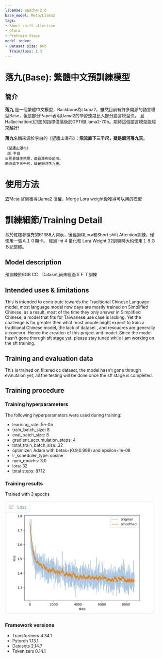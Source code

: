 ```yaml
---
license: apache-2.0
base_model: Meta/Llama2
tags:
- Short shift attention
- Qlora
- Pretrain Stage
model-index:
- Dataset size: 6Gb 
  Train/loss: 1.3
---
```


# 落九(Base): 繁體中文預訓練模型

## 簡介
**落九** 是一個繁體中文模型，Backbone為Llama2，雖然目前有許多開源的語言模型Base，但是部分Paper表明Llama2的學習速度比大部分語言模型快，
且Hallucination(幻想)的指標僅落後於GPT和Llama2-70b。期待這個語言模型能越來越好!


**落九**名稱來源於李白的《望廬山瀑布》：**飛流直下三千尺，疑是銀河落九天**。
```text
《望廬山瀑布》 
 唐.李白
日照香爐生紫煙，遙看瀑布掛前川。
飛流直下三千尺，疑是銀河落九天。
```

<!-- This model card has been generated automatically according to the information the Trainer had access to. You
should probably proofread and complete it, then remove this comment. -->

# 使用方法

去Meta 官網獲得Llama2 授權，Merge Lora weight後獲得可以用的模型

# 訓練細節/Training Detail

基於紅樓夢擴充的61388大詞表，後經過QLora和Short shift Attention訓練，僅使用一張Ａ１０顯卡。
經過 int 4 量化和 Lora Weight 32訓練時大約使用１８ＧＢ記憶體。

## Model description

預訓練於6GB CC　Dataset,尚未經過ＳＦＴ訓練

## Intended uses & limitations

This is intended to contribute towards the Traditional Chinese Language model, most language model now days are mostly trained on 
Simplified Chinese, as a result, most of the time they only answer in Simplified Chinese, a model that fits for Taiwanese use case 
is lacking. Yet the challenge is far greater then what most people might expect to train a traditional Chinese model, the lack of dataset
, and resoucres are generally a concern. Hence the creation of this project and model. Since the model hasn't gone thorugh sft stage yet,
please stay tuned while I am working on the sft training. 

## Training and evaluation data

This is trained on filtered cc dataset, the model hasn't gone through evalutaion yet, all the testing will be done
once the sft stage is completed.

## Training procedure

### Training hyperparameters

The following hyperparameters were used during training:
- learning_rate: 5e-05
- train_batch_size: 8
- eval_batch_size: 8
- gradient_accumulation_steps: 4
- total_train_batch_size: 32
- optimizer: Adam with betas=(0.9,0.999) and epsilon=1e-08
- lr_scheduler_type: cosine
- num_epochs: 3.0
- lora: 32
- total steps: 8712

### Training results

Trained with 3 epochs 

<img src="./pictures\trainloss.png" width="700">


### Framework versions

- Transformers 4.34.1
- Pytorch 1.13.1
- Datasets 2.14.7
- Tokenizers 0.14.1
